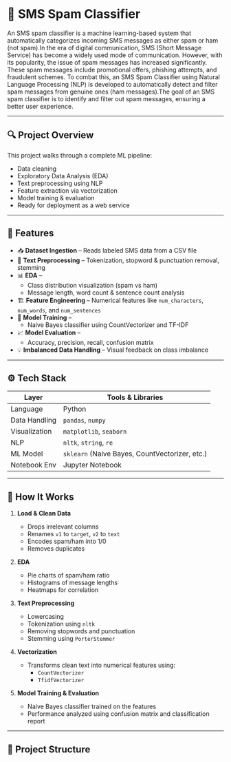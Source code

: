 # 📩 SMS Spam Classifier

An SMS spam classifier is a machine learning-based system that automatically categorizes incoming SMS messages as either spam or ham (not spam).In the era of digital communication, SMS (Short Message Service) has become a widely used mode of communication. However, with its popularity, the issue of spam messages has increased significantly. These spam messages include promotional offers, phishing attempts, and fraudulent schemes. To combat this, an SMS Spam Classifier using Natural Language Processing (NLP) is developed to automatically detect and filter spam messages from genuine ones (ham messages).The goal of an SMS spam classifier is to identify and filter out spam messages, ensuring a better user experience.

---

## 🔍 Project Overview

This project walks through a complete ML pipeline:
- Data cleaning
- Exploratory Data Analysis (EDA)
- Text preprocessing using NLP
- Feature extraction via vectorization
- Model training & evaluation
- Ready for deployment as a web service

---

## 🧠 Features

- 📥 **Dataset Ingestion** – Reads labeled SMS data from a CSV file
- 🧹 **Text Preprocessing** – Tokenization, stopword & punctuation removal, stemming
- 📊 **EDA** – 
  - Class distribution visualization (spam vs ham)
  - Message length, word count & sentence count analysis
- 🏗️ **Feature Engineering** – Numerical features like `num_characters`, `num_words`, and `num_sentences`
- 🧠 **Model Training** – 
  - Naive Bayes classifier using CountVectorizer and TF-IDF
- 📈 **Model Evaluation** – 
  - Accuracy, precision, recall, confusion matrix
- 💡 **Imbalanced Data Handling** – Visual feedback on class imbalance

---

## ⚙️ Tech Stack

| Layer           | Tools & Libraries                           |
|-----------------|----------------------------------------------|
| Language        | Python                                       |
| Data Handling   | `pandas`, `numpy`                            |
| Visualization   | `matplotlib`, `seaborn`                      |
| NLP             | `nltk`, `string`, `re`                       |
| ML Model        | `sklearn` (Naive Bayes, CountVectorizer, etc.) |
| Notebook Env    | Jupyter Notebook                             |

---

## 🔄 How It Works

1. **Load & Clean Data**
   - Drops irrelevant columns
   - Renames `v1` to `target`, `v2` to `text`
   - Encodes spam/ham into 1/0
   - Removes duplicates

2. **EDA**
   - Pie charts of spam/ham ratio
   - Histograms of message lengths
   - Heatmaps for correlation

3. **Text Preprocessing**
   - Lowercasing
   - Tokenization using `nltk`
   - Removing stopwords and punctuation
   - Stemming using `PorterStemmer`

4. **Vectorization**
   - Transforms clean text into numerical features using:
     - `CountVectorizer`
     - `TfidfVectorizer`

5. **Model Training & Evaluation**
   - Naive Bayes classifier trained on the features
   - Performance analyzed using confusion matrix and classification report

---

## 📁 Project Structure

